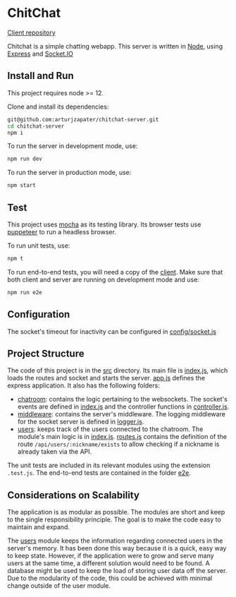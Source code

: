 # ChitChat

[Client repository](https://github.com/arturjzapater/chitchat-client)

Chitchat is a simple chatting webapp. This server is written in [Node](https://nodejs.org/en/), using [Express](https://expressjs.com/) and [Socket.IO](https://socket.io/)

## Install and Run

This project requires node >= 12.

Clone and install its dependencies:

```bash
git@github.com:arturjzapater/chitchat-server.git
cd chitchat-server
npm i
```

To run the server in development mode, use:

```bash
npm run dev
```

To run the server in production mode, use:

```bash
npm start
```

## Test

This project uses [mocha](https://mochajs.org/) as its testing library. Its browser tests use [puppeteer](https://github.com/puppeteer/puppeteer/) to run a headless browser.

To run unit tests, use:

```bash
npm t
```

To run end-to-end tests, you will need a copy of the [client](https://github.com/arturjzapater/chitchat-client). Make sure that both client and server are running on development mode and use:

```bash
npm run e2e
```

## Configuration

The socket's timeout for inactivity can be configured in [config/socket.js](config/socket.js)

## Project Structure

The code of this project is in the [src](src) directory. Its main file is [index.js](src/index.js), which loads the routes and socket and starts the server. [app.js](src/app.js) defines the express application. It also has the following folders:

- [chatroom](src/chatroom): contains the logic pertaining to the websockets. The socket's events are defined in [index.js](src/chatroom/index.js) and the controller functions in [controller.js](src/chatroom/controller.js).
- [middleware](src/middleware): contains the server's middleware. The logging middleware for the socket server is defined in [logger.js](src/middleware/logger.js).
- [users](src/users): keeps track of the users connected to the chatroom. The module's main logic is in [index.js](src/users/index.js). [routes.js](src/users/routes.js) contains the definition of the route `/api/users/:nickname/exists` to allow checking if a nickname is already taken via the API.

The unit tests are included in its relevant modules using the extension `.test.js`. The end-to-end tests are contained in the folder [e2e](e2e).

## Considerations on Scalability

The application is as modular as possible. The modules are short and keep to the single responsibility principle. The goal is to make the code easy to maintain and expand.

The [users](src/users/index.js) module keeps the information regarding connected users in the server's memory. It has been done this way because it is a quick, easy way to keep state. However, if the application were to grow and serve many users at the same time, a different solution would need to be found. A database might be used to keep the load of storing user data off the server. Due to the modularity of the code, this could be achieved with minimal change outside of the user module.
